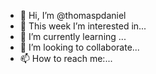 - 👋 Hi, I’m @thomaspdaniel
- 👀 This week I’m interested in... 
- 🌱 I’m currently learning ...
- 💞️ I’m looking to collaborate...
- 📫 How to reach me:...

<!---
thomaspdaniel/thomaspdaniel is a ✨ special ✨ repository because its `README.md` (this file) appears on your GitHub profile.
You can click the Preview link to take a look at your changes.
--->
